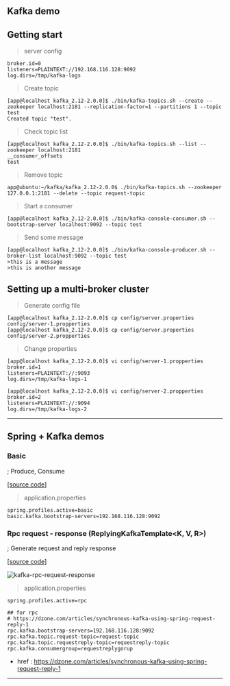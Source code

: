 ## Kafka demo  

## Getting start  

> server config  

```
broker.id=0
listeners=PLAINTEXT://192.168.116.128:9092
log.dirs=/tmp/kafka-logs
```

> Create topic  

```
[app@localhost kafka_2.12-2.0.0]$ ./bin/kafka-topics.sh --create --zookeeper localhost:2181 --replication-factor=1 --partitions 1 --topic test
Created topic "test".
```  


> Check topic list  

```
[app@localhost kafka_2.12-2.0.0]$ ./bin/kafka-topics.sh --list --zookeeper localhost:2181
__consumer_offsets
test
```  

> Remove topic  

```aidl
app@ubuntu:~/kafka/kafka_2.12-2.0.0$ ./bin/kafka-topics.sh --zookeeper 127.0.0.1:2181 --delete --topic request-topic
```

> Start a consumer  

```
[app@localhost kafka_2.12-2.0.0]$ ./bin/kafka-console-consumer.sh --bootstrap-server localhost:9092 --topic test
```  

> Send some message  

```
[app@localhost kafka_2.12-2.0.0]$ ./bin/kafka-console-producer.sh --broker-list localhost:9092 --topic test
>this is a message
>this is another message
```  


## Setting up a multi-broker cluster  

> Generate config file  


```
[app@localhost kafka_2.12-2.0.0]$ cp config/server.properties config/server-1.propperties
[app@localhost kafka_2.12-2.0.0]$ cp config/server.properties config/server-2.propperties
```  

> Change properties  

```
[app@localhost kafka_2.12-2.0.0]$ vi config/server-1.propperties 
broker.id=1
listeners=PLAINTEXT://:9093
log.dirs=/tmp/kafka-logs-1
```

```
[app@localhost kafka_2.12-2.0.0]$ vi config/server-2.propperties 
broker.id=2
listeners=PLAINTEXT://:9094
log.dirs=/tmp/kafka-logs-2
```


---  

## Spring + Kafka demos  

### Basic  
; Produce, Consume  

[[source code]](https://github.com/zacscoding/spring-boot-example/tree/master/springboot-kafka-demo/src/main/java/demo/basic)  

> application.properties  

```
spring.profiles.active=basic
basic.kafka.bootstrap-servers=192.168.116.128:9092
```



### Rpc request - response (ReplyingKafkaTemplate<K, V, R>)  
; Generate request and reply response  

[[source code]](https://github.com/zacscoding/spring-boot-example/tree/master/springboot-kafka-demo/src/main/java/demo/rpc)  
  
![kafka-rpc-request-response](https://user-images.githubusercontent.com/25560203/45033927-0aa2fb80-b091-11e8-945e-1514216ecadd.png)

> application.properties  

```
spring.profiles.active=rpc

## for rpc
# https://dzone.com/articles/synchronous-kafka-using-spring-request-reply-1
rpc.kafka.bootstrap-servers=192.168.116.128:9092
rpc.kafka.topic.request-topic=request-topic
rpc.kafka.topic.requestreply-topic=requestreply-topic
rpc.kafka.consumergroup=requestreplygorup
```  


- href : https://dzone.com/articles/synchronous-kafka-using-spring-request-reply-1  

---  
  

